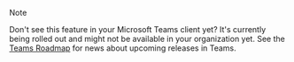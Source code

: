 > [!NOTE]
> Don't see this feature in your Microsoft Teams client yet? It's currently being rolled out and might not be available in your organization yet. See the [Teams Roadmap](http://aka.ms/TeamsRoadmap) for news about upcoming releases in Teams. 